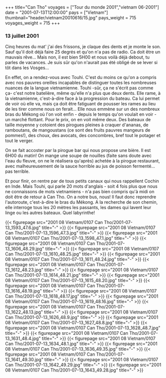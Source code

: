 +++
title="Can Tho"
voyages = ["Tour du monde 2001","vietnam 06-2001"]
date = "2001-07-13T12:00:00"
pays = ["Vietnam"]
thumbnail="header/vietnam20010616/15.jpg"
pays_weight = 715
voyages_weight = 715
+++
### 13 juillet 2001

Cinq heures du mat' j'ai des frissons, je claque des dents et je monte le son. 
Sauf qu'il doit déjà faire 25 degrés et qu'on n'a pas de radio. Ca doit être 
un mauvais rêve... Mais non, il est bien 5H00 et nous voilà déjà debout, tu 
parles de vacances. Je suis sûr qu'on n'aurait pas été obligé de se lever si 
tôt dans les Vosges...

En effet, on a rendez-vous avec Touhi. C'est du moins ce qu'on a compris avec 
nos pauvres oreilles incapables de distinguer toutes les nombreuses nuances 
de la langue vietnamienne. Touhi -sûr, ça ne s'écrit pas comme ça- c'est notre 
batelière, même qu'elle n'a plus que deux dents. Elle rame, à la vietnamienne, 
c'est-à-dire face à la progression du bateau. Ca lui permet de voir où elle 
va, mais ça doit être fatiguant de pousser les rames au lieu de les tirer comme 
nous on ferait... Elle nous emmène sur un des nombreux bras du Mékong où l'on 
voit enfin - depuis le temps qu'on voulait en voir - un marché flottant. Pour 
le prix, on en voit même deux. Des bateaux de taille moyenne y cotoient des 
pirogues pleines à craquer d'ananas, de ramboutans, de mangoustans (ce sont 
des fruits pauvres mangeurs de pommes!), des choux, des avocats, des concombres, 
bref tout le potager et tout le verger.

On se fait accoster par la pirogue bar qui nous propose une bière. Il est 6H00 
du matin! On mange une soupe de nouilles (faite sans doute avec l'eau du fleuve, 
on ne le réalisera qu'après) achetée à la pirogue restaurant, avec malheureusement 
de la sauce horrible au jus de poisson fermenté... pas terrible.

Et pour finir, on rentre par de tous petits canaux qui nous rappellent Cochin 
en Inde. Mais Touhi, qui parle 20 mots d'anglais - soit 4 fois plus que nous 
ne connaissons de mots vietnamiens - n'a pas bien compris qu'à midi on doit 
être de retour à Can Tho. On a notre bus, nous! Il faut donc reprendre l'autoroute, 
c'est-à-dire le bras du Mékong. A la recherche de son chemin, elle interroge 
tous les 20 mètres les passants, les dames qui lavent leur linge ou les autres 
bateaux. Quel labyrinthe!


<div id="TOTO">{{< figurepage src="2001 08 Vietnam/0107 Can Tho/2001-07-13_1593_47.6.jpg" title="-"  >}}
{{< figurepage src="2001 08 Vietnam/0107 Can Tho/2001-07-13_1596_47.3.jpg" title="-"  >}}
{{< figurepage src="2001 08 Vietnam/0107 Can Tho/2001-07-13_1598_47.1.jpg" title="-"  >}}
{{< figurepage src="2001 08 Vietnam/0107 Can Tho/2001-07-13_1606_48.29.jpg" title="-"  >}}
{{< figurepage src="2001 08 Vietnam/0107 Can Tho/2001-07-13_1610_48.25.jpg" title="-"  >}}
{{< figurepage src="2001 08 Vietnam/0107 Can Tho/2001-07-13_1611_48.24.jpg" title="-"  >}}
{{< figurepage src="2001 08 Vietnam/0107 Can Tho/2001-07-13_1612_48.23.jpg" title="-"  >}}
{{< figurepage src="2001 08 Vietnam/0107 Can Tho/2001-07-13_1614_48.21.jpg" title="-"  >}}
{{< figurepage src="2001 08 Vietnam/0107 Can Tho/2001-07-13_1615_48.20.jpg" title="-"  >}}
{{< figurepage src="2001 08 Vietnam/0107 Can Tho/2001-07-13_1616_48.19.jpg" title="-"  >}}
{{< figurepage src="2001 08 Vietnam/0107 Can Tho/2001-07-13_1618_48.17.jpg" title="-"  >}}
{{< figurepage src="2001 08 Vietnam/0107 Can Tho/2001-07-13_1619_48.16.jpg" title="-"  >}}
{{< figurepage src="2001 08 Vietnam/0107 Can Tho/2001-07-13_1622_48.13.jpg" title="-"  >}}
{{< figurepage src="2001 08 Vietnam/0107 Can Tho/2001-07-13_1626_48.9.jpg" title="-"  >}}
{{< figurepage src="2001 08 Vietnam/0107 Can Tho/2001-07-13_1627_48.8.jpg" title="-"  >}}
{{< figurepage src="2001 08 Vietnam/0107 Can Tho/2001-07-13_1628_48.7.jpg" title="-"  >}}
{{< figurepage src="2001 08 Vietnam/0107 Can Tho/2001-07-13_1631_48.4.jpg" title="-"  >}}
{{< figurepage src="2001 08 Vietnam/0107 Can Tho/2001-07-13_1634_48.1.jpg" title="-"  >}}
{{< figurepage src="2001 08 Vietnam/0107 Can Tho/2001-07-13_1636_49.35.jpg" title="-"  >}}
{{< figurepage src="2001 08 Vietnam/0107 Can Tho/2001-07-13_1641_49.30.jpg" title="-"  >}}
{{< figurepage src="2001 08 Vietnam/0107 Can Tho/2001-07-13_1642_49.29.jpg" title="-"  >}}
{{< figurepage src="2001 08 Vietnam/0107 Can Tho/2001-07-13_1643_49.28.jpg" title="-"  >}}
</DIV>

